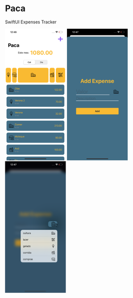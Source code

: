 # Paca
 SwiftUI Expenses Tracker

<img src="https://github.com/pssamot/Paca/blob/master/assets/img/intro.png" width="200" />
<img src="https://github.com/pssamot/Paca/blob/master/assets/img/add.png" width="200" />
<img src="https://github.com/pssamot/Paca/blob/master/assets/img/choose.png" width="200" />
